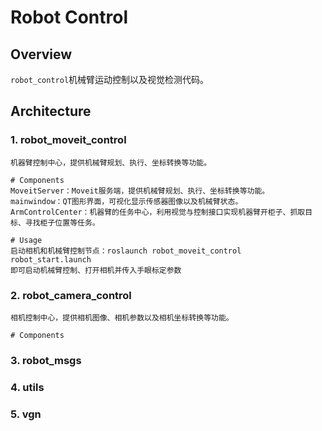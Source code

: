 # Robot Control

## Overview

`robot_control`机械臂运动控制以及视觉检测代码。

## Architecture

### 1. robot_moveit_control
    机器臂控制中心，提供机械臂规划、执行、坐标转换等功能。

    # Components
    MoveitServer：Moveit服务端，提供机械臂规划、执行、坐标转换等功能。
    mainwindow：QT图形界面，可视化显示传感器图像以及机械臂状态。
    ArmControlCenter：机器臂的任务中心，利用视觉与控制接口实现机器臂开柜子、抓取目标、寻找柜子位置等任务。

    # Usage
    启动相机和机械臂控制节点：roslaunch robot_moveit_control robot_start.launch
    即可启动机械臂控制、打开相机并传入手眼标定参数

### 2. robot_camera_control
    相机控制中心，提供相机图像、相机参数以及相机坐标转换等功能。

    # Components
    

### 3. robot_msgs

### 4. utils

### 5. vgn

